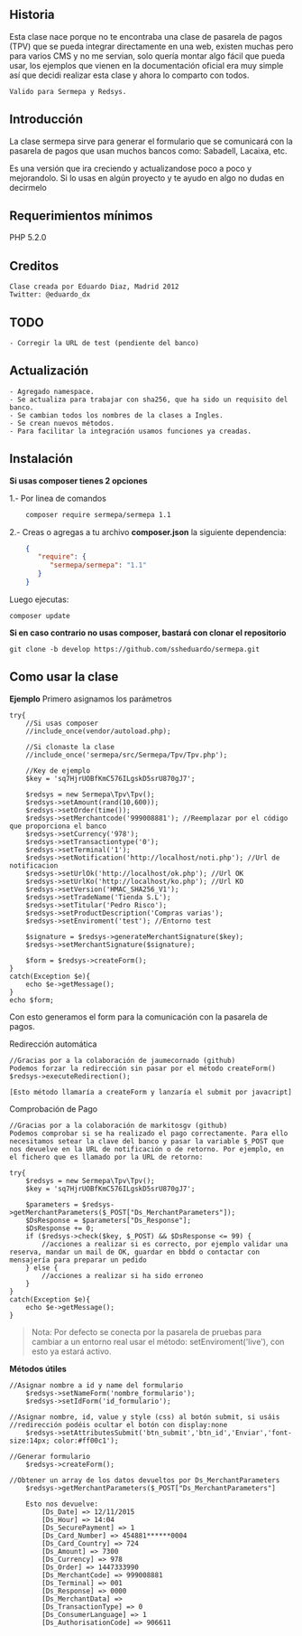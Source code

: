 Historia
--------
Esta clase nace porque no te encontraba una clase de pasarela de pagos (TPV) que se pueda integrar directamente en una web, existen
muchas pero para varios CMS y no me servian, solo quería montar algo fácil que pueda usar, los ejemplos que vienen en la documentación oficial era muy simple así que decidi realizar esta clase y ahora lo comparto con todos.
    
    Valido para Sermepa y Redsys.

Introducción
------------
La clase sermepa sirve para generar el formulario que se comunicará con la pasarela de pagos que usan muchos bancos como: Sabadell, Lacaixa, etc.

Es una versión que ira creciendo y actualizandose poco a poco y mejorandolo.
Si lo usas en algún proyecto y te ayudo en algo no dudas en decirmelo

Requerimientos mínimos
----------------------
PHP 5.2.0

Creditos
--------
    Clase creada por Eduardo Diaz, Madrid 2012
    Twitter: @eduardo_dx

TODO
----
    - Corregir la URL de test (pendiente del banco)

Actualización
-------------
    - Agregado namespace.
    - Se actualiza para trabajar con sha256, que ha sido un requisito del banco.
    - Se cambian todos los nombres de la clases a Ingles.
    - Se crean nuevos métodos.
    - Para facilitar la integración usamos funciones ya creadas.

Instalación
-----------
**Si usas composer tienes 2 opciones**
    
1.- Por linea de comandos
```bash
    composer require sermepa/sermepa 1.1
```    
2.- Creas o agregas a tu archivo **composer.json** la siguiente dependencia:

```json
    {
       "require": {
          "sermepa/sermepa": "1.1"
       }
    }
```
    
Luego ejecutas:
    
    composer update


**Si en caso contrario no usas composer, bastará con clonar el repositorio**
```
git clone -b develop https://github.com/ssheduardo/sermepa.git
```


Como usar la clase
------------------
**Ejemplo**
Primero asignamos los parámetros

    try{
        //Si usas composer
        //include_once(vendor/autoload.php);
        
        //Si clonaste la clase
        //include_once('sermepa/src/Sermepa/Tpv/Tpv.php');

        //Key de ejemplo
        $key = 'sq7HjrUOBfKmC576ILgskD5srU870gJ7';

        $redsys = new Sermepa\Tpv\Tpv();
        $redsys->setAmount(rand(10,600));
        $redsys->setOrder(time());
        $redsys->setMerchantcode('999008881'); //Reemplazar por el código que proporciona el banco
        $redsys->setCurrency('978');
        $redsys->setTransactiontype('0');
        $redsys->setTerminal('1');
        $redsys->setNotification('http://localhost/noti.php'); //Url de notificacion
        $redsys->setUrlOk('http://localhost/ok.php'); //Url OK
        $redsys->setUrlKo('http://localhost/ko.php'); //Url KO
        $redsys->setVersion('HMAC_SHA256_V1');
        $redsys->setTradeName('Tienda S.L');
        $redsys->setTitular('Pedro Risco');
        $redsys->setProductDescription('Compras varias');
        $redsys->setEnviroment('test'); //Entorno test

        $signature = $redsys->generateMerchantSignature($key);
        $redsys->setMerchantSignature($signature);

        $form = $redsys->createForm();
    }
    catch(Exception $e){
        echo $e->getMessage();   
    }
    echo $form;

Con esto generamos el form para la comunicación con la pasarela de pagos.


Redirección automática

    //Gracias por a la colaboración de jaumecornado (github)
    Podemos forzar la redirección sin pasar por el método createForm()
    $redsys->executeRedirection();
    
    [Esto método llamaría a createForm y lanzaría el submit por javacript]

Comprobación de Pago

    //Gracias por a la colaboración de markitosgv (github)
    Podemos comprobar si se ha realizado el pago correctamente. Para ello necesitamos setear la clave del banco y pasar la variable $_POST que nos devuelve en la URL de notificación o de retorno. Por ejemplo, en el fichero que es llamado por la URL de retorno:

    try{
        $redsys = new Sermepa\Tpv\Tpv();
        $key = 'sq7HjrUOBfKmC576ILgskD5srU870gJ7';

        $parameters = $redsys->getMerchantParameters($_POST["Ds_MerchantParameters"]);
        $DsResponse = $parameters["Ds_Response"];
        $DsResponse += 0;
        if ($redsys->check($key, $_POST) && $DsResponse <= 99) {
            //acciones a realizar si es correcto, por ejemplo validar una reserva, mandar un mail de OK, guardar en bbdd o contactar con mensajería para preparar un pedido
        } else {
            //acciones a realizar si ha sido erroneo
        }
    }
    catch(Exception $e){
        echo $e->getMessage();
    }

>Nota:
    Por defecto se conecta por la pasarela de pruebas para cambiar a un entorno real usar el método: setEnviroment('live'), con esto ya estará activo.

**Métodos útiles**

    //Asignar nombre a id y name del formulario
        $redsys->setNameForm('nombre_formulario');
        $redsys->setIdForm('id_formulario');

    //Asignar nombre, id, value y style (css) al botón submit, si usáis 
    //redirección podéis ocultar el botón con display:none    
        $redsys->setAttributesSubmit('btn_submit','btn_id','Enviar','font-size:14px; color:#ff00c1');

    //Generar formulario
        $redsys->createForm();

    //Obtener un array de los datos devueltos por Ds_MerchantParameters
        $redsys->getMerchantParameters($_POST["Ds_MerchantParameters"]

        Esto nos devuelve:
            [Ds_Date] => 12/11/2015
            [Ds_Hour] => 14:04
            [Ds_SecurePayment] => 1
            [Ds_Card_Number] => 454881******0004
            [Ds_Card_Country] => 724
            [Ds_Amount] => 7300
            [Ds_Currency] => 978
            [Ds_Order] => 1447333990
            [Ds_MerchantCode] => 999008881
            [Ds_Terminal] => 001
            [Ds_Response] => 0000
            [Ds_MerchantData] =>
            [Ds_TransactionType] => 0
            [Ds_ConsumerLanguage] => 1
            [Ds_AuthorisationCode] => 906611

    
